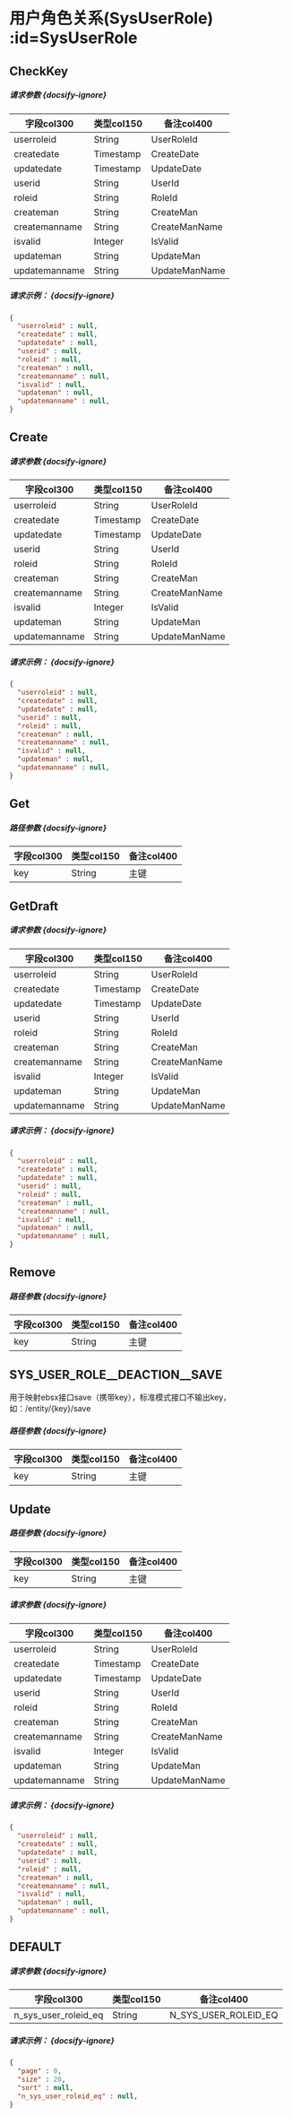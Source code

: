 # 用户角色关系(SysUserRole) :id=SysUserRole
## CheckKey

<el-row>
<div style="width: 80px">
<el-alert center title="POST" style="background-color: rgba(52, 143, 228, 0.1);color: #348fe4;" :closable="false" ></el-alert>
</div>
<div style="margin-left:5px;width: calc(100% - 85px)">
<el-alert title="/sysuserroles" type="info" :closable="false" ></el-alert>
</div>
</el-row>



##### 请求参数 {docsify-ignore}
|字段col300|类型col150|备注col400|
|---|---|----|
|userroleid|String|UserRoleId|
|createdate|Timestamp|CreateDate|
|updatedate|Timestamp|UpdateDate|
|userid|String|UserId|
|roleid|String|RoleId|
|createman|String|CreateMan|
|createmanname|String|CreateManName|
|isvalid|Integer|IsValid|
|updateman|String|UpdateMan|
|updatemanname|String|UpdateManName|



##### 请求示例： {docsify-ignore}
```json
{
  "userroleid" : null,
  "createdate" : null,
  "updatedate" : null,
  "userid" : null,
  "roleid" : null,
  "createman" : null,
  "createmanname" : null,
  "isvalid" : null,
  "updateman" : null,
  "updatemanname" : null,
}
```


## Create

<el-row>
<div style="width: 80px">
<el-alert center title="POST" style="background-color: rgba(52, 143, 228, 0.1);color: #348fe4;" :closable="false" ></el-alert>
</div>
<div style="margin-left:5px;width: calc(100% - 85px)">
<el-alert title="/sysuserroles" type="info" :closable="false" ></el-alert>
</div>
</el-row>



##### 请求参数 {docsify-ignore}
|字段col300|类型col150|备注col400|
|---|---|----|
|userroleid|String|UserRoleId|
|createdate|Timestamp|CreateDate|
|updatedate|Timestamp|UpdateDate|
|userid|String|UserId|
|roleid|String|RoleId|
|createman|String|CreateMan|
|createmanname|String|CreateManName|
|isvalid|Integer|IsValid|
|updateman|String|UpdateMan|
|updatemanname|String|UpdateManName|



##### 请求示例： {docsify-ignore}
```json
{
  "userroleid" : null,
  "createdate" : null,
  "updatedate" : null,
  "userid" : null,
  "roleid" : null,
  "createman" : null,
  "createmanname" : null,
  "isvalid" : null,
  "updateman" : null,
  "updatemanname" : null,
}
```


## Get

<el-row>
<div style="width: 80px">
<el-alert center title="GET" type="success" :closable="false" ></el-alert>
</div>
<div style="margin-left:5px;width: calc(100% - 85px)">
<el-alert title="/sysuserroles/{key}" type="info" :closable="false" ></el-alert>
</div>
</el-row>

##### 路径参数 {docsify-ignore}
|字段col300|类型col150|备注col400|
|---|---|----|
|key|String|主键|




## GetDraft

<el-row>
<div style="width: 80px">
<el-alert center title="GET" type="success" :closable="false" ></el-alert>
</div>
<div style="margin-left:5px;width: calc(100% - 85px)">
<el-alert title="/sysuserroles" type="info" :closable="false" ></el-alert>
</div>
</el-row>



##### 请求参数 {docsify-ignore}
|字段col300|类型col150|备注col400|
|---|---|----|
|userroleid|String|UserRoleId|
|createdate|Timestamp|CreateDate|
|updatedate|Timestamp|UpdateDate|
|userid|String|UserId|
|roleid|String|RoleId|
|createman|String|CreateMan|
|createmanname|String|CreateManName|
|isvalid|Integer|IsValid|
|updateman|String|UpdateMan|
|updatemanname|String|UpdateManName|



##### 请求示例： {docsify-ignore}
```json
{
  "userroleid" : null,
  "createdate" : null,
  "updatedate" : null,
  "userid" : null,
  "roleid" : null,
  "createman" : null,
  "createmanname" : null,
  "isvalid" : null,
  "updateman" : null,
  "updatemanname" : null,
}
```


## Remove

<el-row>
<div style="width: 80px">
<el-alert center title="DELETE" type="error" :closable="false" ></el-alert>
</div>
<div style="margin-left:5px;width: calc(100% - 85px)">
<el-alert title="/sysuserroles/{key}" type="info" :closable="false" ></el-alert>
</div>
</el-row>

##### 路径参数 {docsify-ignore}
|字段col300|类型col150|备注col400|
|---|---|----|
|key|String|主键|




## SYS_USER_ROLE__DEACTION__SAVE

<el-row>
<div style="width: 80px">
<el-alert center title="POST" style="background-color: rgba(52, 143, 228, 0.1);color: #348fe4;" :closable="false" ></el-alert>
</div>
<div style="margin-left:5px;width: calc(100% - 85px)">
<el-alert title="/sysuserroles/{key}" type="info" :closable="false" ></el-alert>
</div>
</el-row>
用于映射ebsx接口save（携带key），标准模式接口不输出key，如：/entity/{key}/save

##### 路径参数 {docsify-ignore}
|字段col300|类型col150|备注col400|
|---|---|----|
|key|String|主键|




## Update

<el-row>
<div style="width: 80px">
<el-alert center title="PUT" type="warning" :closable="false" ></el-alert>
</div>
<div style="margin-left:5px;width: calc(100% - 85px)">
<el-alert title="/sysuserroles/{key}" type="info" :closable="false" ></el-alert>
</div>
</el-row>

##### 路径参数 {docsify-ignore}
|字段col300|类型col150|备注col400|
|---|---|----|
|key|String|主键|



##### 请求参数 {docsify-ignore}
|字段col300|类型col150|备注col400|
|---|---|----|
|userroleid|String|UserRoleId|
|createdate|Timestamp|CreateDate|
|updatedate|Timestamp|UpdateDate|
|userid|String|UserId|
|roleid|String|RoleId|
|createman|String|CreateMan|
|createmanname|String|CreateManName|
|isvalid|Integer|IsValid|
|updateman|String|UpdateMan|
|updatemanname|String|UpdateManName|



##### 请求示例： {docsify-ignore}
```json
{
  "userroleid" : null,
  "createdate" : null,
  "updatedate" : null,
  "userid" : null,
  "roleid" : null,
  "createman" : null,
  "createmanname" : null,
  "isvalid" : null,
  "updateman" : null,
  "updatemanname" : null,
}
```


## DEFAULT

<el-row>
<div style="width: 80px">
<el-alert center title="POST" style="background-color: rgba(52, 143, 228, 0.1);color: #348fe4;" :closable="false" ></el-alert>
</div>
<div style="margin-left:5px;width: calc(100% - 85px)">
<el-alert title="/sysuserroles" type="info" :closable="false" ></el-alert>
</div>
</el-row>



##### 请求参数 {docsify-ignore}
|字段col300|类型col150|备注col400|
|---|---|----|
|n_sys_user_roleid_eq|String|N_SYS_USER_ROLEID_EQ|



##### 请求示例： {docsify-ignore}
```json
{
  "page" : 0,
  "size" : 20,
  "sort" : null,
  "n_sys_user_roleid_eq" : null,
}
```





<script>
 const { createApp } = Vue
  createApp({
    data() {
      return {

      }
    },
    methods: {

    }
  }).use(ElementPlus).mount('#app')
</script>